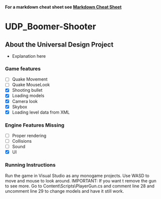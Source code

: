 **For a markdown cheat sheet see [Markdown Cheat Sheet](https://www.markdownguide.org/cheat-sheet/)**

# UDP_Boomer-Shooter

## About the Universal Design Project
- Explanation here

### Game features
- [ ] Quake Movement
- [ ] Quake MouseLook
- [x] Shooting bullet
- [x] Loading models
- [x] Camera look
- [x] Skybox
- [x] Loading level data from XML

### Engine Features Missing

- [ ] Proper rendering
- [ ] Collisions
- [ ] Sound
- [x] UI

### Running Instructions

Run the game in Visual Studio as any monogame projects.
Use WASD to move and mouse to look around.
IMPORTANT: If you want t remove the gun to see more.
Go to Content\Scripts\PlayerGun.cs and comment line 28 and uncomment line 29 to change models and have it still work.
